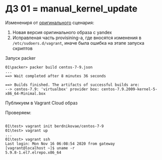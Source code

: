# ДЗ 01 = manual_kernel_update

Изменениря от [оригинального](manual/manual.md) сценария:
1. Новая версия оригинального образа с yandex 
2. Исправленая часть provisining-a, где вносятся изменения в `/etc/sudoers.d/vagrant`, иначе была ошибка на этапе запуска скриптов

Запуск packer

```
01\packer> packer build centos-7-9.json
...
==> Wait completed after 8 minutes 36 seconds

==> Builds finished. The artifacts of successful builds are:
--> centos-7.9: 'virtualbox' provider box: centos-7.9.2009-kernel-5-x86_64-Minimal.box
```

Публикуем в Vagrant Cloud образ

Проверяем:

```

01\test> vagrant init berdnikovae/centos-7-9
01\test> vagrant up
...
01\test> vagrant ssh
Last login: Mon Nov 16 06:08:54 2020 from gateway
[vagrant@localhost ~]$ uname -r
5.9.8-1.el7.elrepo.x86_64
```




